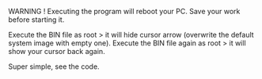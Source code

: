 WARNING ! Executing the program will reboot your PC. Save your work before starting it.

Execute the BIN file as root > it will hide cursor arrow (overwrite the default system image with empty one).
Execute the BIN file again as root > it will show your cursor back again.

Super simple, see the code.
